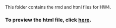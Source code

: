 This folder contains the rmd and html files for HW4. 


### **To preview the html file, click [here]().** 
